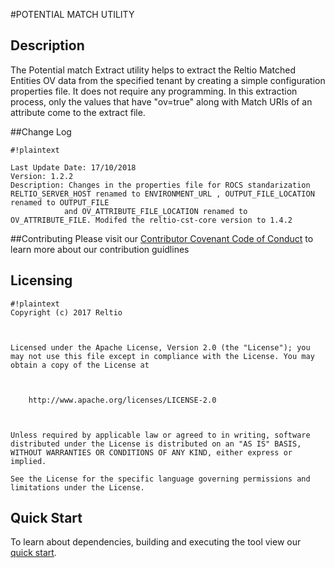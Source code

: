 
#POTENTIAL MATCH UTILITY

## Description
The Potential match Extract utility helps to extract the Reltio Matched Entities OV data from the specified tenant by creating a simple configuration properties file. It does not require any programming. In this extraction process, only the values that have "ov=true" along with Match URIs of an attribute come to the extract file.

##Change Log

```
#!plaintext

Last Update Date: 17/10/2018
Version: 1.2.2
Description: Changes in the properties file for ROCS standarization RELTIO_SERVER_HOST renamed to ENVIRONMENT_URL , OUTPUT_FILE_LOCATION renamed to OUTPUT_FILE
			and OV_ATTRIBUTE_FILE_LOCATION renamed to OV_ATTRIBUTE_FILE. Modifed the reltio-cst-core version to 1.4.2
```
##Contributing 
Please visit our [Contributor Covenant Code of Conduct](https://bitbucket.org/reltio-ondemand/common/src/a8e997d2547bf4df9f69bf3e7f2fcefe28d7e551/CodeOfConduct.md?at=master&fileviewer=file-view-default) to learn more about our contribution guidlines

## Licensing
```
#!plaintext
Copyright (c) 2017 Reltio

 

Licensed under the Apache License, Version 2.0 (the "License"); you may not use this file except in compliance with the License. You may obtain a copy of the License at

 

    http://www.apache.org/licenses/LICENSE-2.0

 

Unless required by applicable law or agreed to in writing, software distributed under the License is distributed on an "AS IS" BASIS, WITHOUT WARRANTIES OR CONDITIONS OF ANY KIND, either express or implied.

See the License for the specific language governing permissions and limitations under the License.
```

## Quick Start 
To learn about dependencies, building and executing the tool view our [quick start](https://bitbucket.org/reltio-ondemand/pot-mat-data-extract/src/7df2e84364018923e90eb57fb3c3dd2942d861bd/QuickStart.md?at=master&fileviewer=file-view-default).


